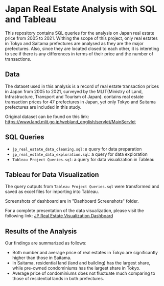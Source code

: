 # Japan Real Estate Analysis with SQL and Tableau
This repository contains SQL queries for the analysis on Japan real estate price from 2005 to 2021.
Withing the scope of this project, only real estates in Tokyo and Saitama prefectures are analysed as
they are the major prefectures. Also, since they are located closed to each other, it is intereting
to see if there is any differences in terms of their price and the number of transactions.

## Data
The dataset used in this analysis is a record of real estate transaction prices in Japan from 2005 to 2021, surveyed by the 
MLIT(Ministry of Land, Infrastructure, Transport and Tourism of Japan). contains real estate transaction prices for 47 prefectures in Japan,
yet only Tokyo and Saitama prefectures are included in this study. 

Original dataset can be found on this link: https://www.land.mlit.go.jp/webland_english/servlet/MainServlet

## SQL Queries
- `jp_real_estate_data_cleaning.sql`: a query for data preparation
- `jp_real_estate_data_exploration.sql`: a query for data exploration
- `Tableau Project Queries.sql`: a query for data visualization in Tableau

## Tableau for Data Visualization

The query outputs from `Tableau Project Queries.sql` were transformed and 
saved as excel files for importing into Tableau.

Screenshots of dashboard are in "Dashboard Screenshots" folder.

For a complete presentation of the data visualization, please visit the following link:
[JP Real Estate Visualization Dashboard](https://public.tableau.com/app/profile/bopith.bun/viz/TableauProject-JPRealEstate/saitamavstokyo)

## Results of the Analysis
Our findings are summarized as follows:
- Both number and average price of real estates in Tokyo are significantly higher than those in Saitama.
- In Saitama, residential land (land and building) has the largest share, while pre-owned condominiums has the largest share in Tokyo.
- Average price of condominiums does not fluctuate much comparing to those of residential lands in both prefectures.
